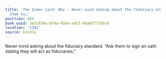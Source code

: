```yaml
---
title: 'The Index Card: Why : Never mind asking about the fiduciary standard. “Ask
  them to…'
position: 434
book_uuid: 3b3c636e-878a-459a-adc5-8da017f35bc6
location: '1341'
source: kindle
---
```


Never mind asking about the fiduciary standard. “Ask them to sign an oath stating they will act as fiduciaries,”